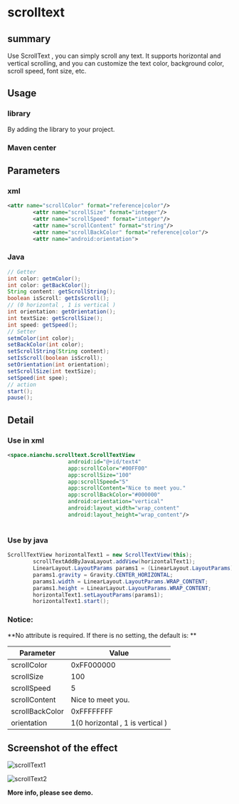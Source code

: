 # scrolltext
## summary

Use ScrollText , you can simply scroll any text. It supports horizontal and vertical scrolling, and you can customize the text color, background color, scroll speed, font size, etc.

## Usage

###  library

By adding  the library to your project.

### Maven center

## Parameters

### xml

```xml
<attr name="scrollColor" format="reference|color"/>
        <attr name="scrollSize" format="integer"/>
        <attr name="scrollSpeed" format="integer"/>
        <attr name="scrollContent" format="string"/>
        <attr name="scrollBackColor" format="reference|color"/>
        <attr name="android:orientation">
```



### Java

```java
// Getter
int color: getmColor();
int color: getBackColor();
String content: getScrollString();
boolean isScroll: getIsScroll();
// (0 horizontal , 1 is vertical )
int orientation: getOrientation();
int textSize: getScrollSize();
int speed: getSpeed();
// Setter
setmColor(int color);
setBackColor(int color);
setScrollString(String content);
setIsScroll(boolean isScroll);
setOrientation(int orientation);
setScrollSize(int textSize);
setSpeed(int spee);
// action
start();
pause();
```



## Detail



### Use in xml

```xml
<space.nianchu.scrolltext.ScrollTextView
                   android:id="@+id/text4"
                   app:scrollColor="#00FF00"
                   app:scrollSize="100"
                   app:scrollSpeed="5"
                   app:scrollContent="Nice to meet you."
                   app:scrollBackColor="#000000"
                   android:orientation="vertical"
                   android:layout_width="wrap_content"
                   android:layout_height="wrap_content"/>
```

# 

### Use by java

```java
ScrollTextView horizontalText1 = new ScrollTextView(this);
        scrollTextAddByJavaLayout.addView(horizontalText1);
        LinearLayout.LayoutParams params1 = (LinearLayout.LayoutParams) horizontalText1.getLayoutParams();
        params1.gravity = Gravity.CENTER_HORIZONTAL;
        params1.width = LinearLayout.LayoutParams.WRAP_CONTENT;
        params1.height = LinearLayout.LayoutParams.WRAP_CONTENT;
        horizontalText1.setLayoutParams(params1);
        horizontalText1.start();
```



### Notice:

**No attribute is required. If there is no setting, the default is: **



| Parameter       | Value                            |
| --------------- | -------------------------------- |
| scrollColor     | 0xFF000000                       |
| scrollSize      | 100                              |
| scrollSpeed     | 5                                |
| scrollContent   | Nice to meet you.                |
| scrollBackColor | 0xFFFFFFFF                       |
| orientation     | 1(0 horizontal , 1 is vertical ) |

## Screenshot of the effect

![scrollText1](https://tva1.sinaimg.cn/large/008i3skNly1gtgrcfjuqmg60860g24qf02.gif)



![scrollText2](https://tva1.sinaimg.cn/large/008i3skNly1gtgr0ywbzsg608c0hitsr02.gif)





**More info, please see demo.**

